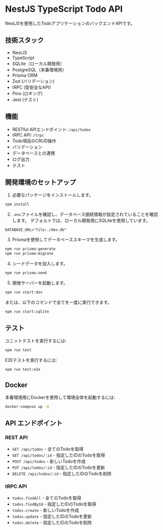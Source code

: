 # NestJS TypeScript Todo API

NestJSを使用したTodoアプリケーションのバックエンドAPIです。

## 技術スタック

- NestJS
- TypeScript
- SQLite（ローカル開発用）
- PostgreSQL（本番環境用）
- Prisma ORM
- Zod (バリデーション)
- tRPC (型安全なAPI)
- Pino (ロギング)
- Jest (テスト)

## 機能

- RESTful APIエンドポイント: `/api/todos`
- tRPC API: `/trpc`
- Todo項目のCRUD操作
- バリデーション
- データベースとの連携
- ログ出力
- テスト

## 開発環境のセットアップ

1. 必要なパッケージをインストールします。

```bash
npm install
```

2. `.env`ファイルを確認し、データベース接続情報が設定されていることを確認します。
   デフォルトでは、ローカル開発用にSQLiteを使用しています。

```
DATABASE_URL="file:./dev.db"
```

3. Prismaを使用してデータベーススキーマを生成します。

```bash
npm run prisma:generate
npm run prisma:migrate
```

4. シードデータを投入します。

```bash
npm run prisma:seed
```

5. 開発サーバーを起動します。

```bash
npm run start:dev
```

または、以下のコマンドで全てを一度に実行できます。

```bash
npm run start:sqlite
```

## テスト

ユニットテストを実行するには:

```bash
npm run test
```

E2Eテストを実行するには:

```bash
npm run test:e2e
```

## Docker

本番環境用にDockerを使用して環境全体を起動するには:

```bash
docker-compose up -d
```

## API エンドポイント

### REST API

- `GET /api/todos` - 全てのTodoを取得
- `GET /api/todos/:id` - 指定したIDのTodoを取得
- `POST /api/todos` - 新しいTodoを作成
- `PUT /api/todos/:id` - 指定したIDのTodoを更新
- `DELETE /api/todos/:id` - 指定したIDのTodoを削除

### tRPC API

- `todos.findAll` - 全てのTodoを取得
- `todos.findById` - 指定したIDのTodoを取得
- `todos.create` - 新しいTodoを作成
- `todos.update` - 指定したIDのTodoを更新
- `todos.delete` - 指定したIDのTodoを削除 